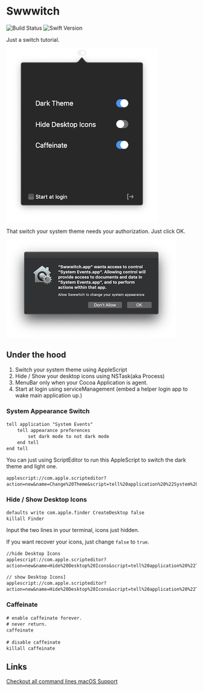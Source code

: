 # Swwwitch

![Build Status](https://travis-ci.com/hechen/Swwwitch.svg?branch=master)   ![Swift Version](https://img.shields.io/badge/Swift-4.2-F16D39.svg?style=flat)

Just a switch tutorial.


![Interface-c300](.assets/main.png)


That switch your system theme needs your authorization. Just click OK.

![System Event-c300](.assets/systemEvent.png)


## Under the hood

1. Switch your system theme using AppleScript
2. Hide / Show your desktop icons using NSTask(aka Process)
3. MenuBar only when your Cocoa Application is agent.
4. Start at login using serviceManagement (embed a helper login app to wake main application up.)


### System Appearance Switch

``` AppleScript
tell application "System Events"
	tell appearance preferences
		set dark mode to not dark mode
	end tell
end tell
```

You can just using ScriptEditor to run this AppleScript to switch the dark theme and light one.

``` AppleScript to Run
applescript://com.apple.scripteditor?action=new&name=Change%20Theme&script=tell%20application%20%22System%20Events%22%0D%09tell%20appearance%20preferences%0D%09%09set%20dark%20mode%20to%20not%20dark%20mode%0D%09end%20tell%0Dend%20tell
```


### Hide / Show Desktop Icons

```Shell
defaults write com.apple.finder CreateDesktop false
killall Finder
```

Input the two lines in your terminal, icons just hidden.

If you want recover your icons, just change `false` to `true`.


``` AppleScript
//hide Desktop Icons
applescript://com.apple.scripteditor?action=new&name=Hide%20Desktop%20Icons&script=tell%20application%20%22Terminal%22%0D%20%20%20%20do%20script%20%22defaults%20write%20com.apple.finder%20CreateDesktop%20false%3b%20killall%20Finder%22%0Dend%20tell
```

```
// show Desktop Icons]
applescript://com.apple.scripteditor?action=new&name=Hide%20Desktop%20Icons&script=tell%20application%20%22Terminal%22%0D%20%20%20%20do%20script%20%22defaults%20write%20com.apple.finder%20CreateDesktop%20true%3b%20killall%20Finder%22%0Dend%20tell
```


### Caffeinate

``` Shell
# enable caffeinate forever.
# never return.
caffeinate

# disable caffeinate
killall caffeinate 
```



## Links
[Checkout all command lines macOS Support](https://ss64.com/osx/)
